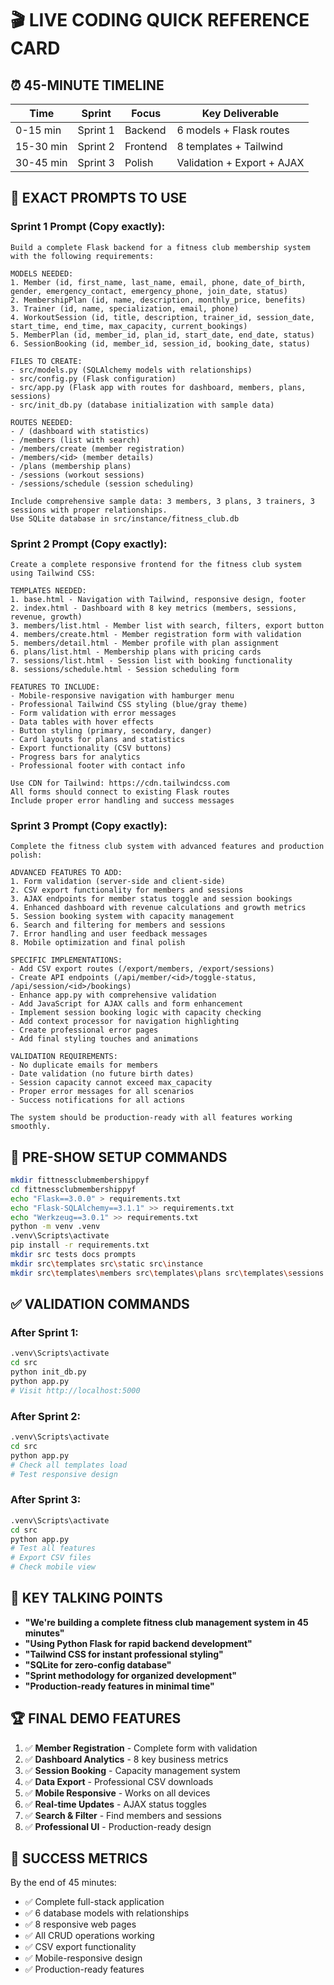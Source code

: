 # 🎬 LIVE CODING QUICK REFERENCE CARD

## ⏰ **45-MINUTE TIMELINE**

| Time      | Sprint   | Focus    | Key Deliverable            |
| --------- | -------- | -------- | -------------------------- |
| 0-15 min  | Sprint 1 | Backend  | 6 models + Flask routes    |
| 15-30 min | Sprint 2 | Frontend | 8 templates + Tailwind     |
| 30-45 min | Sprint 3 | Polish   | Validation + Export + AJAX |

## 🎯 **EXACT PROMPTS TO USE**

### **Sprint 1 Prompt** (Copy exactly):

```
Build a complete Flask backend for a fitness club membership system with the following requirements:

MODELS NEEDED:
1. Member (id, first_name, last_name, email, phone, date_of_birth, gender, emergency_contact, emergency_phone, join_date, status)
2. MembershipPlan (id, name, description, monthly_price, benefits)
3. Trainer (id, name, specialization, email, phone)
4. WorkoutSession (id, title, description, trainer_id, session_date, start_time, end_time, max_capacity, current_bookings)
5. MemberPlan (id, member_id, plan_id, start_date, end_date, status)
6. SessionBooking (id, member_id, session_id, booking_date, status)

FILES TO CREATE:
- src/models.py (SQLAlchemy models with relationships)
- src/config.py (Flask configuration)
- src/app.py (Flask app with routes for dashboard, members, plans, sessions)
- src/init_db.py (database initialization with sample data)

ROUTES NEEDED:
- / (dashboard with statistics)
- /members (list with search)
- /members/create (member registration)
- /members/<id> (member details)
- /plans (membership plans)
- /sessions (workout sessions)
- /sessions/schedule (session scheduling)

Include comprehensive sample data: 3 members, 3 plans, 3 trainers, 3 sessions with proper relationships.
Use SQLite database in src/instance/fitness_club.db
```

### **Sprint 2 Prompt** (Copy exactly):

```
Create a complete responsive frontend for the fitness club system using Tailwind CSS:

TEMPLATES NEEDED:
1. base.html - Navigation with Tailwind, responsive design, footer
2. index.html - Dashboard with 8 key metrics (members, sessions, revenue, growth)
3. members/list.html - Member list with search, filters, export button
4. members/create.html - Member registration form with validation
5. members/detail.html - Member profile with plan assignment
6. plans/list.html - Membership plans with pricing cards
7. sessions/list.html - Session list with booking functionality
8. sessions/schedule.html - Session scheduling form

FEATURES TO INCLUDE:
- Mobile-responsive navigation with hamburger menu
- Professional Tailwind CSS styling (blue/gray theme)
- Form validation with error messages
- Data tables with hover effects
- Button styling (primary, secondary, danger)
- Card layouts for plans and statistics
- Export functionality (CSV buttons)
- Progress bars for analytics
- Professional footer with contact info

Use CDN for Tailwind: https://cdn.tailwindcss.com
All forms should connect to existing Flask routes
Include proper error handling and success messages
```

### **Sprint 3 Prompt** (Copy exactly):

```
Complete the fitness club system with advanced features and production polish:

ADVANCED FEATURES TO ADD:
1. Form validation (server-side and client-side)
2. CSV export functionality for members and sessions
3. AJAX endpoints for member status toggle and session bookings
4. Enhanced dashboard with revenue calculations and growth metrics
5. Session booking system with capacity management
6. Search and filtering for members and sessions
7. Error handling and user feedback messages
8. Mobile optimization and final polish

SPECIFIC IMPLEMENTATIONS:
- Add CSV export routes (/export/members, /export/sessions)
- Create API endpoints (/api/member/<id>/toggle-status, /api/session/<id>/bookings)
- Enhance app.py with comprehensive validation
- Add JavaScript for AJAX calls and form enhancement
- Implement session booking logic with capacity checking
- Add context processor for navigation highlighting
- Create professional error pages
- Add final styling touches and animations

VALIDATION REQUIREMENTS:
- No duplicate emails for members
- Date validation (no future birth dates)
- Session capacity cannot exceed max_capacity
- Proper error messages for all scenarios
- Success notifications for all actions

The system should be production-ready with all features working smoothly.
```

## 🚀 **PRE-SHOW SETUP COMMANDS**

```bash
mkdir fittnessclubmembershippyf
cd fittnessclubmembershippyf
echo "Flask==3.0.0" > requirements.txt
echo "Flask-SQLAlchemy==3.1.1" >> requirements.txt
echo "Werkzeug==3.0.1" >> requirements.txt
python -m venv .venv
.venv\Scripts\activate
pip install -r requirements.txt
mkdir src tests docs prompts
mkdir src\templates src\static src\instance
mkdir src\templates\members src\templates\plans src\templates\sessions
```

## ✅ **VALIDATION COMMANDS**

### After Sprint 1:

```bash
.venv\Scripts\activate
cd src
python init_db.py
python app.py
# Visit http://localhost:5000
```

### After Sprint 2:

```bash
.venv\Scripts\activate
cd src
python app.py
# Check all templates load
# Test responsive design
```

### After Sprint 3:

```bash
.venv\Scripts\activate
cd src
python app.py
# Test all features
# Export CSV files
# Check mobile view
```

## 🎤 **KEY TALKING POINTS**

- **"We're building a complete fitness club management system in 45 minutes"**
- **"Using Python Flask for rapid backend development"**
- **"Tailwind CSS for instant professional styling"**
- **"SQLite for zero-config database"**
- **"Sprint methodology for organized development"**
- **"Production-ready features in minimal time"**

## 🏆 **FINAL DEMO FEATURES**

1. ✅ **Member Registration** - Complete form with validation
2. ✅ **Dashboard Analytics** - 8 key business metrics
3. ✅ **Session Booking** - Capacity management system
4. ✅ **Data Export** - Professional CSV downloads
5. ✅ **Mobile Responsive** - Works on all devices
6. ✅ **Real-time Updates** - AJAX status toggles
7. ✅ **Search & Filter** - Find members and sessions
8. ✅ **Professional UI** - Production-ready design

## 🎯 **SUCCESS METRICS**

By the end of 45 minutes:

- ✅ Complete full-stack application
- ✅ 6 database models with relationships
- ✅ 8 responsive web pages
- ✅ All CRUD operations working
- ✅ CSV export functionality
- ✅ Mobile-responsive design
- ✅ Production-ready features
